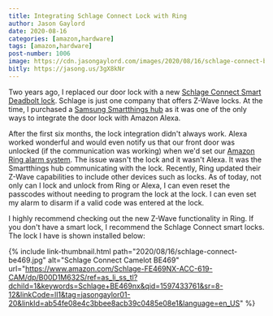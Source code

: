 ```yaml
---
title: Integrating Schlage Connect Lock with Ring
author: Jason Gaylord
date: 2020-08-16
categories: [amazon,hardware]
tags: [amazon,hardware]
post-number: 1006
image: https://cdn.jasongaylord.com/images/2020/08/16/schlage-connect-be469.jpg
bitly: https://jasong.us/3gX8kNr
---
```


Two years ago, I replaced our door lock with a new [Schlage Connect Smart Deadbolt lock](https://www.amazon.com/s/ref=as_li_ss_tl?k=Schlage+BE469&ref=nb_sb_noss_2&linkCode=ll2&tag=jasongaylor01-20&linkId=a46a3b758bb34802e5ec522299d499a6&language=en_US). Schlage is just one company that offers Z-Wave locks. At the time, I purchased a [Samsung Smartthings hub](https://www.amazon.com/s/ref=as_li_ss_tl?k=Smartthings+hub&ref=nb_sb_noss_2&linkCode=ll2&tag=jasongaylor01-20&linkId=04d508768c5dd32c7fab524e3684938e&language=en_US) as it was one of the only ways to integrate the door lock with Amazon Alexa.

After the first six months, the lock integration didn't always work. Alexa worked wonderful and would even notify us that our front door was unlocked (if the communication was working) when we'd set our [Amazon Ring alarm system](https://www.amazon.com/s/ref=as_li_ss_tl?k=Ring&ref=nb_sb_noss_2&linkCode=ll2&tag=jasongaylor01-20&linkId=d45ca7d1a74424c816f3bceebc0c82f6&language=en_US). The issue wasn't the lock and it wasn't Alexa. It was the Smartthings hub communicating with the lock. Recently, Ring updated their Z-Wave capabilities to include other devices such as locks. As of today, not only can I lock and unlock from Ring or Alexa, I can even reset the passcodes without needing to program the lock at the lock. I can even set my alarm to disarm if a valid code was entered at the lock.

I highly recommend checking out the new Z-Wave functionality in Ring. If you don't have a smart lock, I recommend the Schlage Connect smart locks. The lock I have is shown installed below:

{% include link-thumbnail.html path="2020/08/16/schlage-connect-be469.jpg" alt="Schlage Connect Camelot BE469" url="https://www.amazon.com/Schlage-FE469NX-ACC-619-CAM/dp/B00D1M632S/ref=as_li_ss_tl?dchild=1&keywords=Schlage+BE469nx&qid=1597433761&sr=8-12&linkCode=ll1&tag=jasongaylor01-20&linkId=ab54fe08e4c3bbee8acb39c0485e08e1&language=en_US" %}